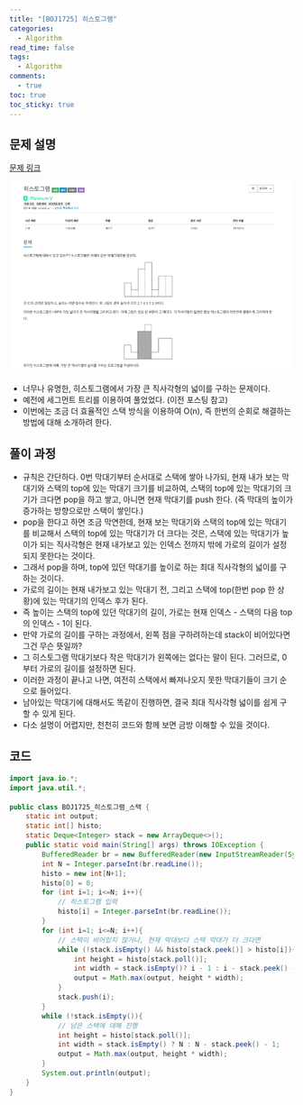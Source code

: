 ```yaml
---
title: "[BOJ1725] 히스토그램"
categories:
  - Algorithm
read_time: false
tags:
  - Algorithm
comments:
  - true
toc: true
toc_sticky: true
---
```

## 문제 설명
[문제 링크](https://www.acmicpc.net/problem/1725)

![](/assets/img/Algorithm/BOJ1725.png)

* 너무나 유명한, 히스토그램에서 가장 큰 직사각형의 넓이를 구하는 문제이다.
* 예전에 세그먼트 트리를 이용하여 풀었었다. (이전 포스팅 참고)
* 이번에는 조금 더 효율적인 스택 방식을 이용하여 O(n), 즉 한번의 순회로 해결하는 방법에 대해 소개하려 한다.

## 풀이 과정
* 규칙은 간단하다. 0번 막대기부터 순서대로 스택에 쌓아 나가되, 현재 내가 보는 막대기와 스택의 top에 있는 막대기 크기를 비교하여, 스택의 top에 있는 막대기의 크기가 크다면 pop을 하고 쌓고, 아니면 현재 막대기를 push 한다. (즉 막대의 높이가 증가하는 방향으로만 스택이 쌓인다.)
* pop을 한다고 하면 조금 막연한데, 현재 보는 막대기와 스택의 top에 있는 막대기를 비교해서 스택의 top에 있는 막대기가 더 크다는 것은, 스택에 있는 막대기가 높이가 되는 직사각형은 현재 내가보고 있는 인덱스 전까지 밖에 가로의 길이가 설정되지 못한다는 것이다.
* 그래서 pop을 하며, top에 있던 막대기를 높이로 하는 최대 직사각형의 넓이를 구하는 것이다.
* 가로의 길이는 현재 내가보고 있는 막대기 전, 그리고 스택에 top(한번 pop 한 상황)에 있는 막대기의 인덱스 후가 된다.
* 즉 높이는 스택의 top에 있던 막대기의 길이, 가로는 현재 인덱스 - 스택의 다음 top의 인덱스 - 1이 된다.
* 만약 가로의 길이를 구하는 과정에서, 왼쪽 점을 구하려하는데 stack이 비어있다면 그건 무슨 뜻일까?
* 그 히스토그램 막대기보다 작은 막대기가 왼쪽에는 없다는 말이 된다. 그러므로, 0부터 가로의 길이를 설정하면 된다.
* 이러한 과정이 끝나고 나면, 여전히 스택에서 빠져나오지 못한 막대기들이 크기 순으로 들어있다.
* 남아있는 막대기에 대해서도 똑같이 진행하면, 결국 최대 직사각형 넓이를 쉽게 구할 수 있게 된다.
* 다소 설명이 어렵지만, 천천히 코드와 함께 보면 금방 이해할 수 있을 것이다.

## 코드

```java
import java.io.*;
import java.util.*;

public class BOJ1725_히스토그램_스택 {
    static int output;
    static int[] histo;
    static Deque<Integer> stack = new ArrayDeque<>();
    public static void main(String[] args) throws IOException {
        BufferedReader br = new BufferedReader(new InputStreamReader(System.in));
        int N = Integer.parseInt(br.readLine());
        histo = new int[N+1];
        histo[0] = 0;
        for (int i=1; i<=N; i++){ 
            // 히스토그램 입력
            histo[i] = Integer.parseInt(br.readLine());
        }
        for (int i=1; i<=N; i++){
            // 스택이 비어있지 않거나, 현재 막대보다 스택 막대가 더 크다면
            while (!stack.isEmpty() && histo[stack.peek()] > histo[i]){
                int height = histo[stack.poll()];
                int width = stack.isEmpty()? i - 1 : i - stack.peek() - 1;
                output = Math.max(output, height * width);
            }
            stack.push(i);
        }
        while (!stack.isEmpty()){
            // 남은 스택에 대해 진행
            int height = histo[stack.poll()];
            int width = stack.isEmpty() ? N : N - stack.peek() - 1;
            output = Math.max(output, height * width);
        }
        System.out.println(output);
    }
}
```

